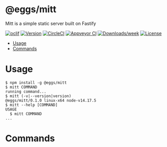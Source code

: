 @eggs/mitt
==========

Mitt is a simple static server built on Fastify

[![oclif](https://img.shields.io/badge/cli-oclif-brightgreen.svg)](https://oclif.io)
[![Version](https://img.shields.io/npm/v/@eggs/mitt.svg)](https://npmjs.org/package/@eggs/mitt)
[![CircleCI](https://circleci.com/gh/cooknjs/eggs/tree/master.svg?style=shield)](https://circleci.com/gh/cooknjs/eggs/tree/master)
[![Appveyor CI](https://ci.appveyor.com/api/projects/status/github/cooknjs/eggs?branch=master&svg=true)](https://ci.appveyor.com/project/cooknjs/eggs/branch/master)
[![Downloads/week](https://img.shields.io/npm/dw/@eggs/mitt.svg)](https://npmjs.org/package/@eggs/mitt)
[![License](https://img.shields.io/npm/l/@eggs/mitt.svg)](https://github.com/cooknjs/eggs/blob/master/package.json)

<!-- toc -->
* [Usage](#usage)
* [Commands](#commands)
<!-- tocstop -->
# Usage
<!-- usage -->
```sh-session
$ npm install -g @eggs/mitt
$ mitt COMMAND
running command...
$ mitt (-v|--version|version)
@eggs/mitt/0.1.0 linux-x64 node-v14.17.5
$ mitt --help [COMMAND]
USAGE
  $ mitt COMMAND
...
```
<!-- usagestop -->
# Commands
<!-- commands -->

<!-- commandsstop -->
